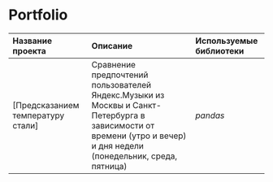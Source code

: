 # Portfolio
| Название проекта | Описание | Используемые библиотеки | 
| :---------------------- | :---------------------- | :---------------------- |
| [Предсказанием температуру стали] | Сравнение предпочтений пользователей Яндекс.Музыки из Москвы и Санкт-Петербурга в зависимости от времени (утро и вечер) и дня недели (понедельник, среда, пятница)| *pandas* |
